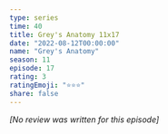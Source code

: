 ```yaml
---
type: series
time: 40
title: Grey's Anatomy 11x17
date: "2022-08-12T00:00:00"
name: "Grey's Anatomy"
season: 11
episode: 17
rating: 3
ratingEmoji: "⭐️⭐️⭐️"
share: false
---
```


_[No review was written for this episode]_
